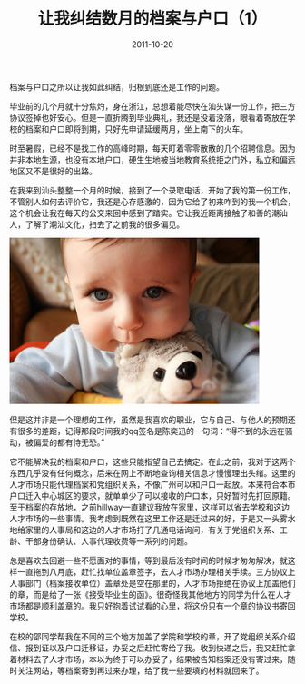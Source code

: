 ﻿---
title: "让我纠结数月的档案与户口（1）"
date: 2011-10-20
categories: 
  - "essay"
tags: 
  - "户口"
  - "档案"
  - "汕头"
---

档案与户口之所以让我如此纠结，归根到底还是工作的问题。

毕业前的几个月就十分焦灼，身在浙江，总想着能尽快在汕头谋一份工作，把三方协议签掉也好安心。但是一直折腾到毕业典礼，我还是没着没落，眼看着寄放在学校的档案和户口即将到期，只好先申请延缓两月，坐上南下的火车。

时至暑假，已经不是找工作的高峰时期，每天盯着零零散散的几个招聘信息。因为并非本地生源，也没有本地户口，硬生生地被当地教育系统拒之门外，私立和偏远地区又不是很好的出路。

在我来到汕头整整一个月的时候，接到了一个录取电话，开始了我的第一份工作，不管别人如何去评价它，我还是心存感激的，因为它给了初来咋到的我一个机会，这个机会让我在每天的公交来回中感到了踏实。它让我近距离接触了和善的潮汕人，了解了潮汕文化，扫去了之前我的很多偏见。

![714d3dd0jw1dlfkm0a13ij](/images/6190386941_23b9bae150.jpg)

但是这并非是一个理想的工作，虽然是我喜欢的职业，它与自己、与他人的预期还有很多的差距，记得那段时间我的qq签名是陈奕迅的一句词：“得不到的永远在骚动，被偏爱的都有恃无恐。”

它不能解决我的档案和户口，这些只能指望自己去搞定。在此之前，我对于这两个东西几乎没有任何概念，后来在网上不断地查询相关信息才慢慢理出头绪。这里的人才市场只能代理档案和党组织关系，不像广州可以和户口一起放。本来符合本市户口迁入中心城区的要求，就单单少了可以接收的户口本，只好暂时先打回原籍。至于档案的存放地，之前hillway一直建议我放在家里，这样可以省去学校和这边人才市场的一些事情。我考虑到既然在这里工作还是迁过来的好，于是又一头雾水地给家里的人事局和这边的人才市场打了几通电话询问，有关于党组织关系、工龄、干部身份确认、人事代理收费等一系列的问题。

总是喜欢去回避一些不愿面对的事情，等到最后没有时间的时候才匆匆解决，就这样一直拖到八月底，赶忙找单位盖章签字，去人才市场办理相关手续。三方协议上人事部门（档案接收单位）盖章处是空在那里的，人才市场拒绝在协议上加盖他们的章，而是给了一张《接受毕业生的函》。很奇怪我其他地方的同学为什么在人才市场都是顺利盖章的。我只好抱着试试看的心里，将这份只有一个章的协议书寄回学校。

在校的邵同学帮我在不同的三个地方加盖了学院和学校的章，开了党组织关系介绍信、报到证以及户口迁移证，办妥之后赶忙寄给了我。收到快递之后，我又赶忙拿着材料去了人才市场，本以为终于可以办妥了，结果被告知档案还没有寄过来，随时关注网站，等档案寄到再过来办理，给了我一些要填的材料就回来了。
